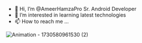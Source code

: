 - 👋 Hi, I’m @AmeerHamzaPro Sr. Android Developer
- 👀 I’m interested in learning latest technologies
- 📫 How to reach me ...

![Animation - 1730580961530 (2)](https://github.com/user-attachments/assets/e865b440-ddf0-42b2-8930-3e7f29d9f062)
